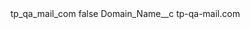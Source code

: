 <?xml version="1.0" encoding="UTF-8"?>
<CustomMetadata xmlns="http://soap.sforce.com/2006/04/metadata" xmlns:xsi="http://www.w3.org/2001/XMLSchema-instance" xmlns:xsd="http://www.w3.org/2001/XMLSchema">
    <label>tp_qa_mail_com</label>
    <protected>false</protected>
    <values>
        <field>Domain_Name__c</field>
        <value xsi:type="xsd:string">tp-qa-mail.com</value>
    </values>
</CustomMetadata>
